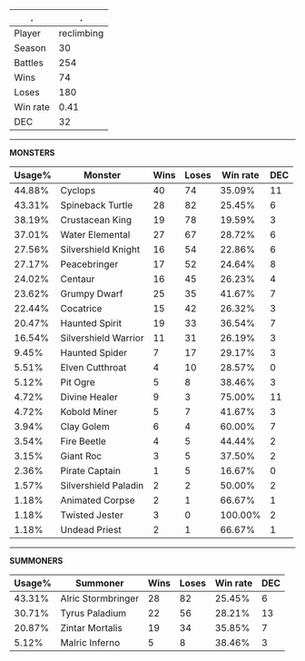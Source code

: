 .|.
|-|-
Player|reclimbing
Season|30
Battles|254
Wins|74
Loses|180
Win rate|0.41
DEC|32

---
**MONSTERS**

Usage%|Monster|Wins|Loses|Win rate|DEC|
-|-|-|-|-|-|
44.88%|Cyclops|40|74|35.09%|11|
43.31%|Spineback Turtle|28|82|25.45%|6|
38.19%|Crustacean King|19|78|19.59%|3|
37.01%|Water Elemental|27|67|28.72%|6|
27.56%|Silvershield Knight|16|54|22.86%|6|
27.17%|Peacebringer|17|52|24.64%|8|
24.02%|Centaur|16|45|26.23%|4|
23.62%|Grumpy Dwarf|25|35|41.67%|7|
22.44%|Cocatrice|15|42|26.32%|3|
20.47%|Haunted Spirit|19|33|36.54%|7|
16.54%|Silvershield Warrior|11|31|26.19%|3|
9.45%|Haunted Spider|7|17|29.17%|3|
5.51%|Elven Cutthroat|4|10|28.57%|0|
5.12%|Pit Ogre|5|8|38.46%|3|
4.72%|Divine Healer|9|3|75.00%|11|
4.72%|Kobold Miner|5|7|41.67%|3|
3.94%|Clay Golem|6|4|60.00%|7|
3.54%|Fire Beetle|4|5|44.44%|2|
3.15%|Giant Roc|3|5|37.50%|2|
2.36%|Pirate Captain|1|5|16.67%|0|
1.57%|Silvershield Paladin|2|2|50.00%|2|
1.18%|Animated Corpse|2|1|66.67%|1|
1.18%|Twisted Jester|3|0|100.00%|2|
1.18%|Undead Priest|2|1|66.67%|1|

---
**SUMMONERS**

Usage%|Summoner|Wins|Loses|Win rate|DEC|
-|-|-|-|-|-|
43.31%|Alric Stormbringer|28|82|25.45%|6|
30.71%|Tyrus Paladium|22|56|28.21%|13|
20.87%|Zintar Mortalis|19|34|35.85%|7|
5.12%|Malric Inferno|5|8|38.46%|3|
